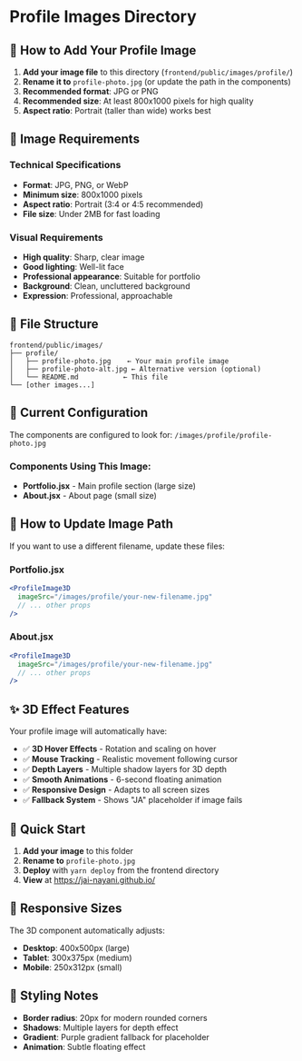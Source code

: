 # Profile Images Directory

## 📸 How to Add Your Profile Image

1. **Add your image file** to this directory (`frontend/public/images/profile/`)
2. **Rename it to** `profile-photo.jpg` (or update the path in the components)
3. **Recommended format**: JPG or PNG
4. **Recommended size**: At least 800x1000 pixels for high quality
5. **Aspect ratio**: Portrait (taller than wide) works best

## 🎯 Image Requirements

### Technical Specifications
- **Format**: JPG, PNG, or WebP
- **Minimum size**: 800x1000 pixels
- **Aspect ratio**: Portrait (3:4 or 4:5 recommended)
- **File size**: Under 2MB for fast loading

### Visual Requirements
- **High quality**: Sharp, clear image
- **Good lighting**: Well-lit face
- **Professional appearance**: Suitable for portfolio
- **Background**: Clean, uncluttered background
- **Expression**: Professional, approachable

## 📁 File Structure
```
frontend/public/images/
├── profile/
│   ├── profile-photo.jpg    ← Your main profile image
│   ├── profile-photo-alt.jpg ← Alternative version (optional)
│   └── README.md           ← This file
└── [other images...]
```

## 🔧 Current Configuration

The components are configured to look for: `/images/profile/profile-photo.jpg`

### Components Using This Image:
- **Portfolio.jsx** - Main profile section (large size)
- **About.jsx** - About page (small size)

## 🔄 How to Update Image Path

If you want to use a different filename, update these files:

### Portfolio.jsx
```jsx
<ProfileImage3D 
  imageSrc="/images/profile/your-new-filename.jpg"
  // ... other props
/>
```

### About.jsx
```jsx
<ProfileImage3D 
  imageSrc="/images/profile/your-new-filename.jpg"
  // ... other props
/>
```

## ✨ 3D Effect Features

Your profile image will automatically have:
- ✅ **3D Hover Effects** - Rotation and scaling on hover
- ✅ **Mouse Tracking** - Realistic movement following cursor
- ✅ **Depth Layers** - Multiple shadow layers for 3D depth
- ✅ **Smooth Animations** - 6-second floating animation
- ✅ **Responsive Design** - Adapts to all screen sizes
- ✅ **Fallback System** - Shows "JA" placeholder if image fails

## 🚀 Quick Start

1. **Add your image** to this folder
2. **Rename to** `profile-photo.jpg`
3. **Deploy** with `yarn deploy` from the frontend directory
4. **View** at https://jai-nayani.github.io/

## 📱 Responsive Sizes

The 3D component automatically adjusts:
- **Desktop**: 400x500px (large)
- **Tablet**: 300x375px (medium)
- **Mobile**: 250x312px (small)

## 🎨 Styling Notes

- **Border radius**: 20px for modern rounded corners
- **Shadows**: Multiple layers for depth effect
- **Gradient**: Purple gradient fallback for placeholder
- **Animation**: Subtle floating effect 